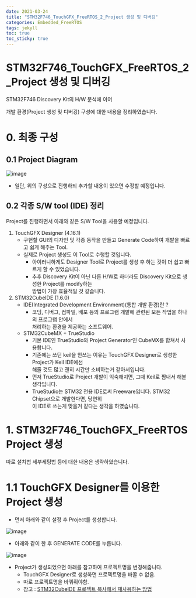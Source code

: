 ```yaml
---
date: 2021-03-24
title: "STM32F746_TouchGFX_FreeRTOS_2_Project 생성 및 디버깅"
categories: Embedded_FreeRTOS
tags: jekyll
toc: true  
toc_sticky: true 
---
```


STM32F746_TouchGFX_FreeRTOS_2_Project 생성 및 디버깅
=============

STM32F746 Discovery Kit의 H/W 분석에 이어    

개발 환경(Project 생성 및 디버깅) 구성에 대한 내용을 정리하였습니다. 

# 0. 최종 구성
## 0.1 Project Diagram

![image](https://user-images.githubusercontent.com/79636864/112260307-01102c00-8cad-11eb-97ff-9ab5f15cffc6.png)

* 일단, 위의 구성으로 진행하되 추가할 내용이 있으면 수정할 예정입니다.    

## 0.2 각종 S/W tool (IDE) 정리
Project를 진행하면서 아래와 같은 S/W Tool을 사용할 예정입니다.    

1. TouchGFX Designer (4.16.1)
    * 구현할 GUI의 디자인 및 각종 동작을 만들고 Generate Code하여 개발을 빠르고 쉽게 해주는 Tool.
    * 실제로 Project 생성도 이 Tool로 수행할 것입니다.
        * 아이러니하게도 Designer Tool로 Project를 생성 후 하는 것이 더 쉽고 빠르게 할 수 있었습니다.
        * 추후 Discovery Kit이 아닌 다른 H/W로 하더라도 Discovery Kit으로 생성한 Project를 modify하는    
          방법이 가장 효율적일 것 같습니다.
2. STM32CubeIDE (1.6.0)
    * IDE(Integrated Development Environment)(통합 개발 환경)란 ?
        * 코딩, 디버그, 컴파일, 배포 등의 프로그램 개발에 관련된 모든 작업을 하나의 프로그램 안에서    
          처리하는 환경을 제공하는 소프트웨어.
    * STM32CubeMX + TrueStudio 
        * 기본 IDE인 TrueStudio와 Project Generator인 CubeMX를 합쳐서 사용합니다.
        * 기존에는 쓰던 keil을 안쓰는 이유는 TouchGFX Designer로 생성한 Project가 Keil IDE에선    
          해줄 것도 많고 괜히 시간만 소비하는거 같아서입니다.
        * 먼저 TrueStudio로 Project 개발이 익숙해지면, 그때 Keil로 짬내서 해볼 생각입니다.
        * TrueStudio는 STM32 전용 IDE로써 Freeware입니다. STM32 Chipset으로 개발한다면, 당연히    
          이 IDE로 쓰는게 맞을거 같다는 생각을 하였습니다.


# 1. STM32F746_TouchGFX_FreeRTOS Project 생성
따로 설치법 세부세팅법 등에 대한 내용은 생략하였습니다.   

# 1.1 TouchGFX Designer를 이용한 Project 생성
* 먼저 아래와 같이 설정 후 Project를 생성합니다.

![image](https://user-images.githubusercontent.com/79636864/112266259-1ab67100-8cb7-11eb-9a5d-4eeabb6332d4.png)    

* 아래와 같이 한 후 GENERATE CODE를 누릅니다.

![image](https://user-images.githubusercontent.com/79636864/112266360-328df500-8cb7-11eb-96c2-4d3471166b43.png)    

* Project가 생성되었으면 아래를 참고하여 프로젝트명을 변경해줍니다.
    * TouchGFX Designer로 생성하면 프로젝트명을 바꿀 수 없음.
    * 따로 프로젝트명을 바꿔줘야함.
    * 참고 : [STM32CubeIDE 프로젝트 복사해서 재사용하는 방법](https://bomhai.com/28)
